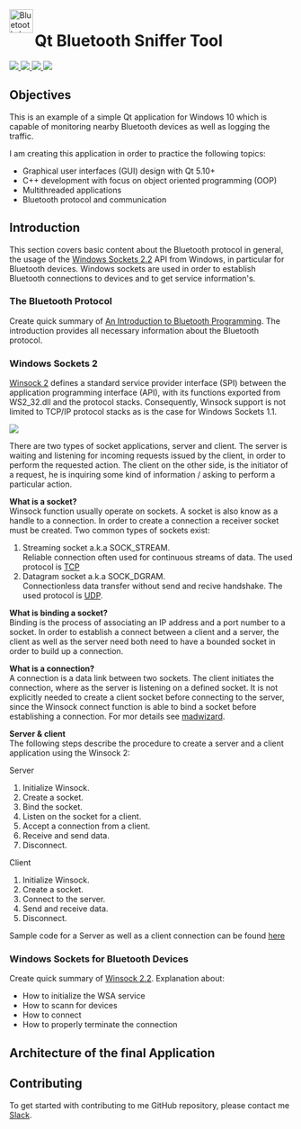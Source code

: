 <img src="https://upload.wikimedia.org/wikipedia/commons/thumb/d/da/Bluetooth.svg/393px-Bluetooth.svg.png" alt="Bluetooth_Logo" height="42px" width="42px" align="left">

# Qt Bluetooth Sniffer Tool
<div>
    <a href="https://github.com/NaPiZip/Docker_GUI_Apps_on_Windows">
        <img src="https://img.shields.io/badge/Document%20Version-1.0.0-brightgreen.svg"/>
    </a>
    <a href="https://www.qt.io/download">
        <img src="https://img.shields.io/badge/Qt-5.10.1-blue.svg"/>
    </a>
    <a href="https://www.microsoft.com">
        <img src="https://img.shields.io/badge/Windows%2010%20x64-10.0.17134%20Build%2017134-blue.svg"/>
    </a>
    <a href="https://docs.microsoft.com/en-us/visualstudio/releasenotes/vs2015-version-history">
        <img src="https://img.shields.io/badge/MS%20Visual%20C%2B%2B-14.0%20(amd64__x86)-blue.svg"/>
    </a>
</div>

## Objectives
This is an example of a simple Qt application for Windows 10 which is capable of monitoring nearby Bluetooth devices as well as logging the traffic.

I am creating this application in order to practice the following topics:<br>
- Graphical user interfaces (GUI) design with Qt 5.10+
- C++ development with focus on object oriented programming (OOP)
- Multithreaded applications
- Bluetooth protocol and communication

## Introduction
This section covers basic content about the Bluetooth protocol in general, the usage of the [Windows Sockets 2.2](https://docs.microsoft.com/en-us/windows/desktop/bluetooth/bluetooth-start-page) API from Windows, in particular for Bluetooth devices. Windows sockets are used in order to establish Bluetooth connections to devices and to get service information's.

### The Bluetooth Protocol
Create quick summary of [An Introduction to Bluetooth Programming](https://people.csail.mit.edu/albert/bluez-intro/). The introduction provides all necessary information about the Bluetooth protocol.


### Windows Sockets 2
[Winsock 2](https://docs.microsoft.com/en-us/windows/desktop/WinSock/windows-sockets-2-architecture-2) defines a standard service provider interface (SPI) between the application programming interface (API), with its functions exported from WS2_32.dll and the protocol stacks. Consequently, Winsock support is not limited to TCP/IP protocol stacks as is the case for Windows Sockets 1.1.

<image src="https://docs.microsoft.com/en-us/windows/desktop/WinSock/images/ovrvw2-1.png"/><br>

There are two types of socket applications, server and client. The server is waiting and listening for incoming requests issued by the client, in order to perform the requested action. The client on the other side, is the initiator of a request, he is inquiring some kind of information / asking to perform a particular action.

**What is a socket?**<br>
Winsock function usually operate on sockets. A socket is also know as a handle to a connection. In order to create a connection a receiver socket must be created. Two common types of sockets exist:
1.  Streaming socket a.k.a SOCK_STREAM.<br>
    Reliable connection often used for continuous streams of data. The used protocol is [TCP](https://en.wikipedia.org/wiki/Transmission_Control_Protocol)
2.  Datagram socket a.k.a SOCK_DGRAM.<br>
    Connectionless data transfer without send and recive handshake. The used protocol is [UDP](https://en.wikipedia.org/wiki/User_Datagram_Protocol).

**What is binding a socket?**<br>
Binding is the process of associating an IP address and a port number to a socket. In order to establish a connect between a client and a server, the client as well as the server need both need to have a bounded socket in order to build up a connection.

**What is a connection?**<br>
A connection is a data link between two sockets. The client initiates the connection, where as the server is listening on a defined socket. It is not explicitly needed to create a client socket before connecting to the server, since the Winsock connect function is able to bind a socket before establishing a connection. For mor details see [madwizard](http://www.madwizard.org/programming/tutorials/netcpp/3).

**Server & client**<br>
The following steps describe the procedure to create a server and a client application using the Winsock 2:

Server
1.  Initialize Winsock.
2.  Create a socket.
3.  Bind the socket.
4.  Listen on the socket for a client.
5.  Accept a connection from a client.
6.  Receive and send data.
7.  Disconnect.

Client
1.  Initialize Winsock.
2.  Create a socket.
3.  Connect to the server.
4.  Send and receive data.
5.  Disconnect.

Sample code for a Server as well as a client connection can be found [here](https://docs.microsoft.com/en-us/windows/desktop/WinSock/finished-server-and-client-code)

### Windows Sockets for Bluetooth Devices
Create quick summary of [Winsock 2.2](https://docs.microsoft.com/en-us/windows/desktop/WinSock/windows-sockets-start-page-2). Explanation about:
- How to initialize the WSA service
- How to scann for devices
- How to connect
- How to properly terminate the connection


## Architecture of the final Application




## Contributing

To get started with contributing to me GitHub repository, please contact me [Slack](https://join.slack.com/t/napi-friends/shared_invite/enQtNDg3OTg5NDc1NzUxLWU1MWNhNmY3ZTVmY2FkMDM1ODg1MWNlMDIyYTk1OTg4OThhYzgyNDc3ZmE5NzM1ZTM2ZDQwZGI0ZjU2M2JlNDU).
